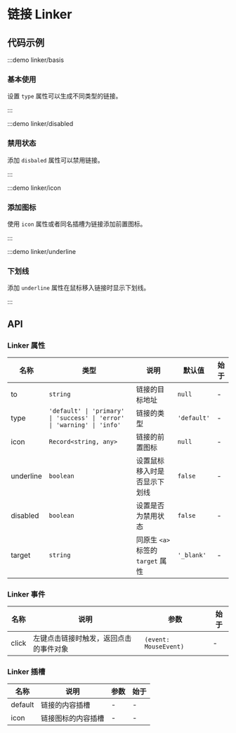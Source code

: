 # 链接 Linker

## 代码示例

:::demo linker/basis

### 基本使用

设置 `type` 属性可以生成不同类型的链接。

:::

:::demo linker/disabled

### 禁用状态

添加 `disbaled` 属性可以禁用链接。

:::

:::demo linker/icon

### 添加图标

使用 `icon` 属性或者同名插槽为链接添加前置图标。

:::

:::demo linker/underline

### 下划线

添加 `underline` 属性在鼠标移入链接时显示下划线。

:::

## API

### Linker 属性

| 名称      | 类型                                                                    | 说明                              | 默认值      | 始于 |
| --------- | ----------------------------------------------------------------------- | --------------------------------- | ----------- | ---- |
| to        | `string`                                                                | 链接的目标地址                    | `null`      | -    |
| type      | `'default' \| 'primary' \| 'success' \| 'error' \| 'warning' \| 'info'` | 链接的类型                        | `'default'` | -    |
| icon      | `Record<string, any>`                                                   | 链接的前置图标                    | `null`      | -    |
| underline | `boolean`                                                               | 设置鼠标移入时是否显示下划线      | `false`     | -    |
| disabled  | `boolean`                                                               | 设置是否为禁用状态                | `false`     | -    |
| target    | `string`                                                                | 同原生 `<a>` 标签的 `target` 属性 | `'_blank'`  | -    |

### Linker 事件

| 名称  | 说明                                   | 参数                  | 始于 |
| ----- | -------------------------------------- | --------------------- | ---- |
| click | 左键点击链接时触发，返回点击的事件对象 | `(event: MouseEvent)` | -    |

### Linker 插槽

| 名称    | 说明               | 参数 | 始于 |
| ------- | ------------------ | ---- | ---- |
| default | 链接的内容插槽     | -    | -    |
| icon    | 链接图标的内容插槽 | -    | -    |
